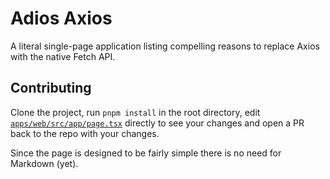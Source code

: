 # Adios Axios

A literal single-page application listing compelling reasons to replace Axios with the native Fetch API.

## Contributing

Clone the project, run `pnpm install` in the root directory, edit [`apps/web/src/app/page.tsx`](./apps/web/src/app/page.tsx) directly to see your changes and open a PR back to the repo with your changes.

Since the page is designed to be fairly simple there is no need for Markdown (yet). 
